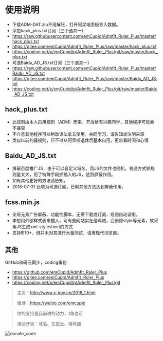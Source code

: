 # 使用说明
* 下载ADM-DAT.zip不用解压，打开阿呆喵面板导入数据。
* 添加hack_plus.txt订阅（三个选其一）
* https://raw.githubusercontent.com/emCupid/Admflt_Ruler_Plus/master/hack_plus.txt
* https://gitee.com/emCupid/Admflt_Ruler_Plus/raw/master/hack_plus.txt
* https://coding.net/u/emCupid/p/Admflt_Ruler_Plus/git/raw/master/hack_plus.txt
* 可选Baidu_AD_JS.txt订阅（三个选其一）
* https://raw.githubusercontent.com/emCupid/Admflt_Ruler_Plus/master/Baidu_AD_JS.txt
* https://gitee.com/emCupid/Admflt_Ruler_Plus/raw/master/Baidu_AD_JS.txt
* https://coding.net/u/emCupid/p/Admflt_Ruler_Plus/git/raw/master/Baidu_AD_JS.txt

## hack_plus.txt
* 此规则由本人自用规则（ADM）而来，开放给有兴趣同学，其他程序可能会不兼容
* 不介意其他程序可以稍改语法拿去使用，共同学习，请告知或注明来源
* 类似以前的骚规则，只不过从阿呆喵退休后基本自用，更新看时间和心情

## Baidu_AD_JS.txt
* 屏蔽百度推广JS，由于可以自定义域名，而JS的文件也随机，普通方式抓规则量太大，用了特殊手段抓插入的JS，达到屏蔽作用。
* 如有其他更好的方法请告知。
* 2018-07-31 此项为可选订阅，已用其他方法达到屏蔽作用。

## fcss.min.js
* 全局元素广告屏蔽、功能性脚本，无需下载或订阅，规则自动调用。
* 本想用外部样式表来插入，可有些网站实在是鸡贼，会删除style等元素，故采用JS生成xml-stylesheet的方式
* 支持IE10+，但并未对其进行大量测试，请用现代浏览器。

## 其他
GitHub和码云同步，coding备份
* https://github.com/emCupid/Admflt_Ruler_Plus
* https://gitee.com/emCupid/Admflt_Ruler_Plus
* https://coding.net/u/emCupid/p/Admflt_Ruler_Plus/git
  
>主页：http://www.x-boy.cn/2018_1.html
>
>微博：https://weibo.com/emcupid

> 你的支持是我前进的动力，1角也可
> 
> 捐助开销：域名、又拍云、啃鸡腿

![donate_code](https://wx1.sinaimg.cn/large/0060lm7Tly1fvv8xwzkwaj30p30aiaak.jpg)